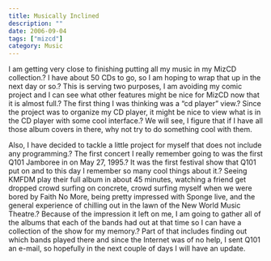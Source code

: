 ```yaml
---
title: Musically Inclined
description: ""
date: 2006-09-04
tags: ["mizcd"]
category: Music
---
```



I am getting very close to finishing putting all my music in my MizCD collection.? I have about 50 CDs to go, so I am hoping to wrap that up in the next day or so.? This is serving two purposes, I am avoiding my comic project and I can see what other features might be nice for MizCD now that it is almost full.? The first thing I was thinking was a “cd player” view.? Since the project was to organize my CD player, it might be nice to view what is in the CD player with some cool interface.? We will see, I figure that if I have all those album covers in there, why not try to do something cool with them.

Also, I have decided to tackle a little project for myself that does not include any programming.? The first concert I really remember going to was the first Q101 Jamboree in on May 27, 1995.? It was the first festival show that Q101 put on and to this day I remember so many cool things about it.? Seeing KMFDM play their full album in about 45 minutes, watching a friend get dropped crowd surfing on concrete, crowd surfing myself when we were bored by Faith No More, being pretty impressed with Sponge live, and the general experience of chilling out in the lawn of the New World Music Theatre.? Because of the impression it left on me, I am going to gather all of the albums that each of the bands had out at that time so I can have a collection of the show for my memory.? Part of that includes finding out which bands played there and since the Internet was of no help, I sent Q101 an e-mail, so hopefully in the next couple of days I will have an update.
